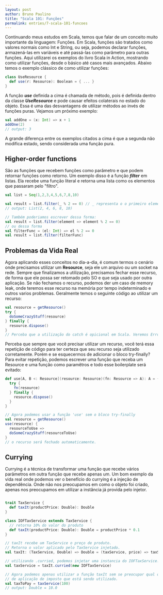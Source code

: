 ```yaml
---
layout: post
author: Bruno Paulino
title: "Scala 101: Funções"
permalink: entries/7-scala-101-funcoes
---
```


Continuando meus estudos em Scala, temos que falar de um conceito muito importante da linguagem: Funções. Em Scala, funções são tratados como valores normais como Int e String, ou seja, podemos declarar funções, armazená-las em variáveis e até passá-las como parâmetro para outras funções. Aqui utilizarei os exemplos do lívro Scala in Action, mostrando como utilizar funções, desde o básico até casos mais avançados.
Abaixo temos o exemplo clássico de como utilizar funções:
```scala
class UseResource {
  def use(r: Resource): Boolean = { ... }
}
```
A função ***use*** definida a cima é chamada de método, pois é definida dentro da classe ***UseResource*** e pode causar efeitos colaterais no estado do objeto. Essa é uma das desvantagens de utilizar métodos ao invés de funções puras. Vejamos um próximo exemplo:
```scala
val addOne = (x: Int) => x + 1
addOne(2)
// output: 3
```
A grande diferença entre os exemplos citados a cima é que a segunda não modifica estado, sendo considerada uma função pura.

## Higher-order functions

São as funções que recebem funções como parâmetro e que podem retornar funções como retorno. Um exemplo disso é a função ***filter*** em listas. Ela recebe uma função literal e retorna uma lista como os elementos que passaram pelo "filtro".
```scala
val list = Seq(1,2,3,4,5,6,7,8,10)

val result = list.filter(_ % 2 == 0) // _ representa o o primeiro elemento da tupla passada pela função filter
// output: List(2, 4, 6, 8, 10)

// Também poderiamos escrever dessa forma:
val result = list.filter(element => element % 2 == 0)
// ou dessa forma
val filterFunc = (el: Int) => el % 2 == 0
val result = list.filter(filterFunc)
```

## Problemas da Vida Real

Agora aplicando esses conceitos no dia-a-dia, é comum termos o cenário onde precisamos utilizar um ****Resource****, seja ele um arquivo ou um socket na rede. Sempre que finalizamos a utilização, precisamos fechar esse recurso, de forma que ele possa ser retomado pelo SO e que seja usado por outra aplicação. Se não fechamos o recurso, podemos der um caso de memory leak, onde teremos esse recurso na memória por tempo indeterminado e outros varios problemas. Geralmente temos o seguinte código ao utilizar um recurso:
```scala
val resource = getResource()
try {
  doSomeCrazyStuff(resource)
} finally {
  resource.dispose()
}
// Perceba que a utilização do catch é opicional em Scala. Veremos Error Handling em outro post
```
Perceba que sempre que você precisar utilizar um recurso, você terá essa repetição de código para ter certeza que seu recurso seja utilizado corretamente. Porém e se esquecermos de adicionar o bloco try-finally? Para evitar repetição, podemos escrever uma função que receba um Resource e uma função como paramêtros e todo esse boilerplate será evitado:
```scala
def use[A, B <: Resource](resource: Resource)(fn: Resource => A): A = {
  try {
    fn(resource)
  } finally {
    resource.dispose()
  }
}

// Agora podemos usar a função 'use' sem o bloco try-finally
val resource = getResource()
use(resource) {
  resourceToUse =>
  doSomeCrazyStuff(resourceToUse)
}
// o recurso será fechado automaticamente.
```

## Currying

Currying é a técnica de transformar uma função que recebe vários parâmetros em outra função que recebe apenas um.
Um bom exemplo da vida real onde podemos ver o benefício do currying é a injeção de dependência. Onde não nos preocupamos em como o objeto foi criado, apenas nos preocupamos em utilizar a instância já provida pelo injetor.
```scala

trait TaxService {
  def taxIt(productPrice: Double): Double
}

class IOFTaxService extends TaxService {
  // retorna 10% do valor do produto
  def taxIt(productPrice: Double): Double = productPrice * 0.1
}

// taxIt recebe um TaxService o preço de produto.
// Retorna o valor aplicado pelo TaxService injetado.
val taxIt: (TaxService, Double) => Double = (taxService, price) => taxService.taxIt(price)

// utilizando .curried, podemos injetar uma instancia do IOFTaxService.
val taxService = taxIt.curried(new IOFTaxService)

// Agora podemos apenas utilizar a função taxIt sem se preocupar qual o tipo de serviço
// de aplicação de imposto que está sendo utilizado.
val taxToPay = taxService(100)
// output: Double = 10.0
```